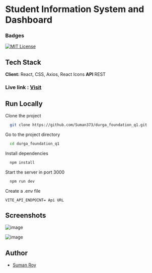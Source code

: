 
# Student Information System and Dashboard


### Badges
[![MIT License](https://img.shields.io/badge/License-MIT-green.svg)](https://choosealicense.com/licenses/mit/)


## Tech Stack

**Client:** React, CSS, Axios, React Icons
**API** REST
### Live link : [Visit](https://student-dashboard-v1.vercel.app)

## Run Locally

Clone the project

```bash
  git clone https://github.com/Suman373/durga_foundation_q1.git
```

Go to the project directory

```bash
  cd durga_foundation_q1
```

Install dependencies

```bash
  npm install
```

Start the server in port 3000

```bash
  npm run dev
```

Create a .env file 

```shell
VITE_API_ENDPOINT= Api URL
```


## Screenshots
![image](https://github.com/user-attachments/assets/3d636baa-b9bf-4a37-88db-0320c5e459a5)

![image](https://github.com/user-attachments/assets/296cb8b8-5f96-4062-9491-1778904f590b)





## Author

- [Suman Roy](https://www.github.com/Suman373)


